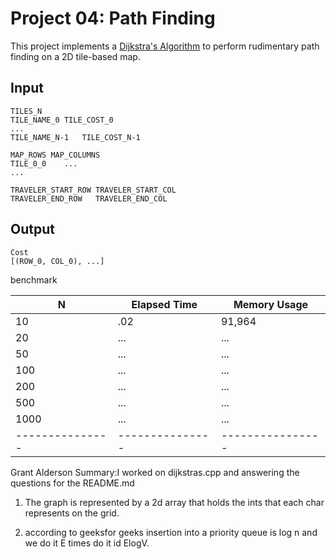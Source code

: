 Project 04: Path Finding
========================

This project implements a [Dijkstra's Algorithm] to perform rudimentary path
finding on a 2D tile-based map.

[Dijkstra's Algorithm]: https://en.wikipedia.org/wiki/Dijkstra%27s_algorithm


Input
-----

    TILES_N
    TILE_NAME_0	TILE_COST_0
    ...
    TILE_NAME_N-1	TILE_COST_N-1

    MAP_ROWS MAP_COLUMNS
    TILE_0_0    ...
    ...

    TRAVELER_START_ROW TRAVELER_START_COL
    TRAVELER_END_ROW   TRAVELER_END_COL

Output
------

    Cost
    [(ROW_0, COL_0), ...]

benchmark

| N             | Elapsed Time  | Memory Usage   |
|---------------|---------------|----------------|
| 10            | .02           | 91,964         |
| 20            | ...           | ...            |
| 50            | ...           | ...            |
| 100           | ...           | ...            |
| 200           | ...           | ...            |
| 500           | ...           | ...            |
| 1000          | ...           | ...            |
|---------------|---------------|----------------|
Grant Alderson Summary:I worked on dijkstras.cpp and answering the questions for the README.md

1. The graph is represented by a 2d array that holds the ints that each char represents on the grid.

2. according to geeksfor geeks insertion into a priority queue is log n and we do it E times do it id ElogV.



